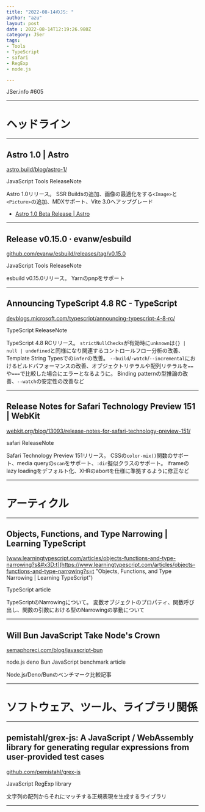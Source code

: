 ```yaml
---
title: "2022-08-14のJS: "
author: "azu"
layout: post
date : 2022-08-14T12:19:26.980Z
category: JSer
tags:
- Tools
- TypeScript
- safari
- RegExp
- node.js

---
```


JSer.info #605

----

<h1 class="site-genre">ヘッドライン</h1>

----

## Astro 1.0 | Astro
[astro.build/blog/astro-1/](https://astro.build/blog/astro-1/ "Astro 1.0 | Astro")
<p class="jser-tags jser-tag-icon"><span class="jser-tag">JavaScript</span> <span class="jser-tag">Tools</span> <span class="jser-tag">ReleaseNote</span></p>

Astro 1.0リリース。
SSR Buildsの追加、画像の最適化をする`<Image>`と`<Picture>`の追加、MDXサポート、Vite 3.0へアップグレード

- [Astro 1.0 Beta Release | Astro](https://astro.build/blog/astro-1-beta-release/ "Astro 1.0 Beta Release | Astro")

----

## Release v0.15.0 · evanw/esbuild
[github.com/evanw/esbuild/releases/tag/v0.15.0](https://github.com/evanw/esbuild/releases/tag/v0.15.0 "Release v0.15.0 · evanw/esbuild")
<p class="jser-tags jser-tag-icon"><span class="jser-tag">JavaScript</span> <span class="jser-tag">Tools</span> <span class="jser-tag">ReleaseNote</span></p>

esbuild v0.15.0リリース。
Yarnのpnpをサポート


----

## Announcing TypeScript 4.8 RC - TypeScript
[devblogs.microsoft.com/typescript/announcing-typescript-4-8-rc/](https://devblogs.microsoft.com/typescript/announcing-typescript-4-8-rc/ "Announcing TypeScript 4.8 RC - TypeScript")
<p class="jser-tags jser-tag-icon"><span class="jser-tag">TypeScript</span> <span class="jser-tag">ReleaseNote</span></p>

TypeScript 4.8 RCリリース。
`strictNullChecks`が有効時に`unknown`は`{} | null | undefined`と同様になり関連するコントロールフロー分析の改善、Template String Typesでの`infer`の改善。 `--build`/`-watch`/`--incremental`におけるビルドパフォーマンスの改善、オブジェクトリテラルや配列リテラルを`==`や`===`で比較した場合にエラーとなるように。
Binding patternの型推論の改善、`--watch`の安定性の改善など


----

## Release Notes for Safari Technology Preview 151 | WebKit
[webkit.org/blog/13093/release-notes-for-safari-technology-preview-151/](https://webkit.org/blog/13093/release-notes-for-safari-technology-preview-151/ "Release Notes for Safari Technology Preview 151 | WebKit")
<p class="jser-tags jser-tag-icon"><span class="jser-tag">safari</span> <span class="jser-tag">ReleaseNote</span></p>

Safari Technology Preview 151リリース。
CSSの`color-mix()`関数のサポート、media queryの`scan`をサポート、`:dir`擬似クラスのサポート。
iframeのlazy loadingをデフォルト化、XHRのabortを仕様に準拠するように修正など


----
<h1 class="site-genre">アーティクル</h1>

----

## Objects, Functions, and Type Narrowing | Learning TypeScript
[www.learningtypescript.com/articles/objects-functions-and-type-narrowing?s&#x3D;t](https://www.learningtypescript.com/articles/objects-functions-and-type-narrowing?s=t "Objects, Functions, and Type Narrowing | Learning TypeScript")
<p class="jser-tags jser-tag-icon"><span class="jser-tag">TypeScript</span> <span class="jser-tag">article</span></p>

TypeScriptのNarrowingについて。
変数オブジェクトのプロパティ、関数呼び出し、関数の引数における型のNarrowingの挙動について


----

## Will Bun JavaScript Take Node&#039;s Crown
[semaphoreci.com/blog/javascript-bun](https://semaphoreci.com/blog/javascript-bun "Will Bun JavaScript Take Node&#039;s Crown")
<p class="jser-tags jser-tag-icon"><span class="jser-tag">node.js</span> <span class="jser-tag">deno</span> <span class="jser-tag">Bun</span> <span class="jser-tag">JavaScript</span> <span class="jser-tag">benchmark</span> <span class="jser-tag">article</span></p>

Node.js/Deno/Bunのベンチマーク比較記事


----
<h1 class="site-genre">ソフトウェア、ツール、ライブラリ関係</h1>

----

## pemistahl/grex-js: A JavaScript / WebAssembly library for generating regular expressions from user-provided test cases
[github.com/pemistahl/grex-js](https://github.com/pemistahl/grex-js "pemistahl/grex-js: A JavaScript / WebAssembly library for generating regular expressions from user-provided test cases")
<p class="jser-tags jser-tag-icon"><span class="jser-tag">JavaScript</span> <span class="jser-tag">RegExp</span> <span class="jser-tag">library</span></p>

文字列の配列からそれにマッチする正規表現を生成するライブラリ


----
